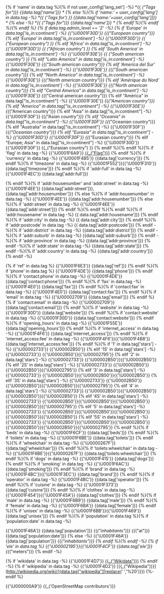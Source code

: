 {% if 'name' in data.tag %}{% if not user_config['lang_set'] -%}
*{{ _("Tags for")}} {{data.tag['name']}} *
{% else %}{% if 'name:' + user_config['lang'] in data.tag -%}
*{{ _('Tags for') }} {{data.tag['name:'+user_config['lang']]}} *
{% else -%}
*{{ _("Tags for")}} {{data.tag['name']}} *
{% endif %}{% endif %}{% endif %}
{% if data.tag.admin_level == '2' -%}
{% if 'Europe' in data.tag['is_in:continent'] -%}
{{'\U0001F30D'}} {{_("European country")}}
{% elif 'Europa' in data.tag['is_in:continent'] -%}
{{'\U0001F30D'}} {{ _("European country") }}
{% elif 'Africa' in data.tag['is_in:continent'] -%}
{{'\U0001F30D'}} {{ _("African country") }}
{% elif 'South America' in data.tag['is_in:continent'] -%}
{{'\U0001F30E'}} {{ _("South american country") }}
{% elif "Latin America" in data.tag['is_in:continent'] -%}
{{'\U0001F30E'}} {{_("South american country")}}
{% elif 'America del Sur' in data.tag['is_in:continent'] -%}
{{'\U0001F30E'}} {{_("South american country")}}
{% elif "North America" in data.tag['is_in:continent'] -%}
{{'\U0001F30E'}} {{_("North american country")}}
{% elif 'Amérique du Nord' in data.tag['is_in:continent'] -%}
{{'\U0001F30E'}} {{_("North american country")}}
{% elif "Central America" in data.tag['is_in:continent'] -%}
{{'\U0001F30E'}} {{_("Central american country")}}
{% elif "América" in data.tag["is_in:continent"] -%}
{{'\U0001F30E'}} {{_("American country")}}
{% elif "America" in data.tag["is_in:continent"] -%}
{{'\U0001F30E'}} {{_("American country")}}
{% elif "Asia" in data.tag["is_in:continent"] -%}
{{'\U0001F30F'}} {{_("Asian country")}}
{% elif "Oceania" in data.tag["is_in:continent"] -%}
{{'\U0001F30F'}} {{_("Oceanian country")}}
{% elif "Australia" in data.tag["is_in:continent"] -%}
{{'\U0001F30F'}} {{_("Oceanian country")}}
{% elif "Eurasia" in data.tag["is_in:continent"] -%}
{{'\U0001F30D'}} {{'\U0001F30F'}} {{_("Eurasian country")}}
{% elif "Europe; Asia" in data.tag["is_in:continent"] -%}
{{'\U0001F30D'}} {{'\U0001F30F'}} {{_("Eurasian country") }}
{% endif %}{% endif %}{% if 'flag' in data.tag -%}
{{'\U0001F6A9'}} [{{_("Flag")}}]({{data.tag['flag']}})
{% endif %}{% if 'currency' in data.tag -%}
{{'\U0001F4B5'}} {{data.tag['currency']}}
{% endif %}{% if 'timezone' in data.tag -%}
{{'\U0001F552'}}{{'\U0001F310'}} {{data.tag['timezone']}}
{% endif %}{% if 'addr:full' in data.tag -%}
{{'\U0001F4EC'}} {{data.tag['addr:full']}}

{% endif %}{% if 'addr:housenumber' and 'addr:street' in data.tag -%}
{{'\U0001F4EE'}} {{data.tag['addr:street']}}, {{data.tag['addr:housenumber']}}
{% else %}{% if 'addr:housenumber' in data.tag -%}
{{'\U0001F4EE'}} {{data.tag['addr:housenumber']}}
{% else %}{% if 'addr:street' in data.tag -%}
{{'\U0001F4EE'}} {{data.tag['addr:street']}}
{% endif %}{% endif %}{% endif %}{% if 'addr:housename' in data.tag -%}
  {{ data.tag['addr:housename']}}
{% endif %}{% if 'addr:city' in data.tag -%}
  {{ data.tag['addr:city']}}
{% endif %}{% if 'addr:postcode' in data.tag -%}
  {{ data.tag['addr:postcode']}}
{% endif -%}{% if 'addr:district' in data.tag -%}
  {{data.tag['addr:district']}}
{% endif -%}{% if 'addr:suburb' in data.tag -%}
  {{data.tag['addr:suburb']}}
{% endif -%}{% if 'addr:province' in data.tag -%}
  {{data.tag['addr:province']}}
{% endif -%}{% if 'addr:state' in data.tag -%}
  {{data.tag['addr:state']}}
{% endif -%}{% if 'addr:country' in data.tag -%}
  {{data.tag['addr:country']}}
{% endif -%}

{% if 'ref' in data.tag %}
{{'\U0001F6E3'}} {{data.tag['ref']}}
{% endif %}{% if 'phone' in data.tag %}
{{'\U0001F4DE'}} {{data.tag['phone']}}
{% endif %}{% if 'contact:phone' in data.tag -%}
{{'\U0001F4DE'}} {{data.tag['contact:phone']}}
{% endif %}{% if 'fax' in data.tag -%}
{{'\U0001F4E0'}} {{data.tag['fax']}}
{% endif %}{% if 'contact:fax' in data.tag -%}
{{'\U0001F4E0'}} {{data.tag['contact:fax']}}
{% endif %}{% if 'email' in data.tag -%}
{{'\U00002709'}} {{data.tag['email']}}
{% endif %}{% if 'contact:email' in data.tag -%}
{{'\U00002709'}} {{data.tag['contact:email']}}
{% endif %}{% if 'website' in data.tag -%}
{{'\U0001F30D'}} {{data.tag['website']}}
{% endif %}{% if 'contact:website' in data.tag -%}
{{'\U0001F30D'}} {{data.tag['contact:website']}}
{% endif %}{% if 'opening_hours' in data.tag -%}
{{'\U0001F55E'}} {{data.tag['opening_hours']}}
{% endif %}{% if 'internet_access' in data.tag -%}
{{'\U0001F4F6'}} {{data.tag['internet_access']}}
{% endif %}{% if 'internet_access:fee' in data.tag -%}
{{'\U0001F4F6'}}{{'\U0001F4B8'}} {{data.tag['internet_access:fee']}}
{% endif %}{% if '1' in data.tag['stars'] -%}
{{'\U00002733'}} {{'\U00002B50'}}
{% elif '1S' in data.tag['stars'] -%}
{{'\U00002733'}} {{'\U00002B50'}}{{'\U00002795'}}
{% elif '2' in data.tag['stars'] -%}
{{'\U00002733'}} {{'\U00002B50'}}{{'\U00002B50'}}
{% elif '2S' in data.tag['stars'] -%}
{{'\U00002733'}} {{'\U00002B50'}}{{'\U00002B50'}}{{'\U00002795'}}
{% elif '3' in data.tag['stars'] -%}
{{'\U00002733'}} {{'\U00002B50'}}{{'\U00002B50'}}{{'\U00002B50'}}
{% elif '3S' in data.tag['stars'] -%}
{{'\U00002733'}} {{'\U00002B50'}}{{'\U00002B50'}}{{'\U00002B50'}}{{'\U00002795'}}
{% elif '4' in data.tag['stars'] -%}
{{'\U00002733'}} {{'\U00002B50'}}{{'\U00002B50'}}{{'\U00002B50'}}{{'\U00002B50'}}
{% elif '4S' in data.tag['stars'] -%}
{{'\U00002733'}} {{'\U00002B50'}}{{'\U00002B50'}}{{'\U00002B50'}}{{'\U00002B50'}}{{'\U00002795'}}
{% elif '5' in data.tag['stars'] -%}
{{'\U00002733'}} {{'\U00002B50'}}{{'\U00002B50'}}{{'\U00002B50'}}{{'\U00002B50'}}{{'\U00002B50'}}
{% elif '5S' in data.tag['stars'] -%}
{{'\U00002733'}} {{'\U00002B50'}}{{'\U00002B50'}}{{'\U00002B50'}}{{'\U00002B50'}}{{'\U00002B50'}}{{'\U00002795'}}
{% endif %}{% if 'beds' in data.tag -%}
{{'\U0001F6CF'}} {{data.tag['beds']}}
{% endif %}{% if 'toilets' in data.tag -%}
{{'\U0001F6BE'}} {{data.tag['toilets']}}
{% endif %}{% if 'wheelchair' in data.tag -%}
{{'\U0000267F'}} {{data.tag['wheelchair']}}
{% endif %}{% if 'toilets:wheelchair' in data.tag -%}
{{'\U0001F6BE'}}{{'\U0000267F'}} {{data.tag['toilets:wheelchair']}}
{% endif %}{% if 'dogs' in data.tag -%}
{{'\U0001F415'}} {{data.tag['dogs']}}
{% endif %}{% if 'smoking' in data.tag -%}
{{'\U0001F6AC'}} {{data.tag['smoking']}}
{% endif %}{% if 'brand' in data.tag -%}
{{'\U0001F4BC'}}{{'\U0001F3EC'}} {{data.tag['brand']}}
{% endif %}{% if 'operator' in data.tag -%}
{{'\U0001F4BC'}} {{data.tag['operator']}}
{% endif %}{% if 'cuisine' in data.tag -%}
{{'\U0001F373'}} {{data.tag['cuisine']}}
{% endif %}{% if 'clothes' in data.tag -%}
{{'\U0001F454'}}{{'\U0001F45A'}} {{data.tag['clothes']}}
{% endif %}{% if 'male' in data.tag -%}
{{'\U0001F6B9'}} {{data.tag['male']}}
{% endif %}{% if 'female' in data.tag -%}
{{'\U0001F6BA'}} {{data.tag['female']}}
{% endif %}{% if 'unisex' in data.tag -%}
{{'\U0001F6BB'}}{{'\U0001F469'}} {{data.tag['unisex']}}
{% endif %}{% if 'population' in data.tag %}{% if 'population:date' in data.tag -%}

{{'\U0001F46A'}} {{data.tag['population']}} {{_("inhabitants")}} {{_("at")}} {{data.tag['population:date']}}
{% else -%}
{{'\U0001F46A'}} {{data.tag['population']}} {{_("inhabitants")}}
{% endif %}{% endif -%}
{% if 'ele' in data.tag %}
{{'\U00002195'}}{{'\U0001F4CF'}} {{data.tag['ele']}} {{_("meters")}}
{% endif -%}

{% if 'wikidata' in data.tag -%}
{{'\U0001F4D7'}} [{{_("Wikidata")}}](https://www.wikidata.org/wiki/{{data.tag["wikidata"]}})
{% endif -%}
{% if 'wikipedia' in data.tag -%}
{{'\U0001F4D2'}} [{{_("Wikipedia")}}](http://wikipedia.org/wiki/{{data.tag["wikipedia"]|replace(' ','%20')}})
{%- endif %}

{{'\U000000A9'}} {{_('OpenStreetMap contributors')}}
